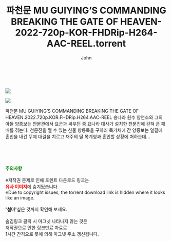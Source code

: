 ﻿---
layout: post
title:  "    파천문 MU GUIYING’S COMMANDING BREAKING THE GATE OF HEAVEN-2022-720p-KOR-FHDRip-H264-AAC-REEL.torrent"
author: John
categories: [ 영화 ]
tags: [  ]
image: https://torrentrj54.com/uploadfile/full/307983c8f10ca6aedc66861b8b5392d45ee0404a.jpg"/></p><p><img src="https://torrentrj54.com/uploadfile/full/cbcaa6f858da731d22f4ba3ef4d22a95d00ca799.jpg 
description: "    파천문 MU GUIYING’S COMMANDING BREAKING THE GATE OF HEAVEN-2022-720p-KOR-FHDRip-H264-AAC-REEL torrent 정보 공유"
toc: true
toc_sticky: true
---

<br>
<p><img src="https://torrentrj54.com/uploadfile/full/307983c8f10ca6aedc66861b8b5392d45ee0404a.jpg"/></p><p><img src="https://torrentrj54.com/uploadfile/full/cbcaa6f858da731d22f4ba3ef4d22a95d00ca799.jpg"/></p>
 파천문 MU GUIYING’S COMMANDING BREAKING THE GATE OF HEAVEN.2022.720p.KOR.FHDRip.H264.AAC-REEL 송나라 원수 양연소와 그의 아들 양종보는 안문관에서 요군과 싸우던 중 요나라 대사가 설치한 천문진에 갇혀 큰 패배를 겪는다. 천문진을 깰 수 있는 신물 항룡목을 구하러 목가채에 간 양종보는 얼결에 혼인을 내건 무예 대결을 치르고 채주의 딸 목계영과 혼인할 상황에 처하는데... 
    
<br><br><br>
<p data-ke-size="size16"><b><span style="color: green;">주의사항</span></b><br /><br />※저작권 문제로 인해 토렌트 다운로드 링크는<br /><b><span style="color: red;">유사 이미지</span></b>에 숨겨뒀습니다.<br />※Due to copyright issues, the torrent download link is hidden where it looks like an image.<br /><br /><b>'설마'</b>싶은 것까지 확인해 보세요.<br /><br />숨김링크 클릭 시 마그넷 나타나지 않는 것은<br />저작권으로 인한 링크만료 자료로<br />1시간 간격으로 봇에 의해 마그넷 주소 갱신됩니다.</p>
